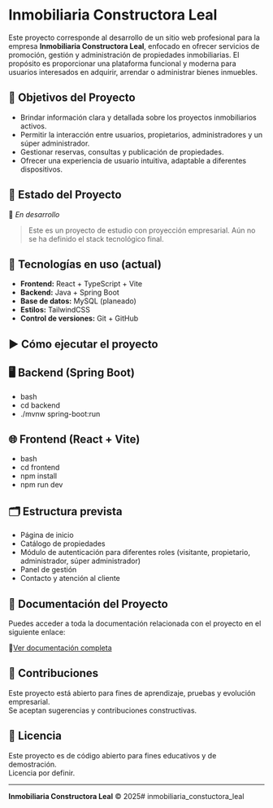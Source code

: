 
# Inmobiliaria Constructora Leal

Este proyecto corresponde al desarrollo de un sitio web profesional para la empresa **Inmobiliaria Constructora Leal**, enfocado en ofrecer servicios de promoción, gestión y administración de propiedades inmobiliarias. El propósito es proporcionar una plataforma funcional y moderna para usuarios interesados en adquirir, arrendar o administrar bienes inmuebles.

## 📌 Objetivos del Proyecto

- Brindar información clara y detallada sobre los proyectos inmobiliarios activos.
- Permitir la interacción entre usuarios, propietarios, administradores y un súper administrador.
- Gestionar reservas, consultas y publicación de propiedades.
- Ofrecer una experiencia de usuario intuitiva, adaptable a diferentes dispositivos.

## 🚧 Estado del Proyecto

🚧 *En desarrollo*  
> Este es un proyecto de estudio con proyección empresarial. Aún no se ha definido el stack tecnológico final.

## 🧰 Tecnologías en uso (actual)

- **Frontend:** React + TypeScript + Vite
- **Backend:** Java + Spring Boot
- **Base de datos:** MySQL (planeado)
- **Estilos:** TailwindCSS
- **Control de versiones:** Git + GitHub


## ▶️ Cómo ejecutar el proyecto

## 🖥 Backend (Spring Boot)

- bash
- cd backend
- ./mvnw spring-boot:run


## 🌐 Frontend (React + Vite)

- bash
- cd frontend
- npm install
- npm run dev


## 🗂️ Estructura prevista

- Página de inicio
- Catálogo de propiedades
- Módulo de autenticación para diferentes roles (visitante, propietario, administrador, súper administrador)
- Panel de gestión
- Contacto y atención al cliente

## 📄 Documentación del Proyecto

Puedes acceder a toda la documentación relacionada con el proyecto en el siguiente enlace:


🔗[Ver documentación completa](https://soysena-my.sharepoint.com/:f:/g/personal/jesus_asilva_soy_sena_edu_co/EgwTuzuPW0BCjil-5JJKEiUBcVheBUI3MpR3JDUpWPKpVQ?e=jaxxJ2)
 
## 🤝 Contribuciones

Este proyecto está abierto para fines de aprendizaje, pruebas y evolución empresarial.  
Se aceptan sugerencias y contribuciones constructivas.

## 📄 Licencia

Este proyecto es de código abierto para fines educativos y de demostración.  
Licencia por definir.

---

**Inmobiliaria Constructora Leal** © 2025# inmobiliaria_constuctora_leal